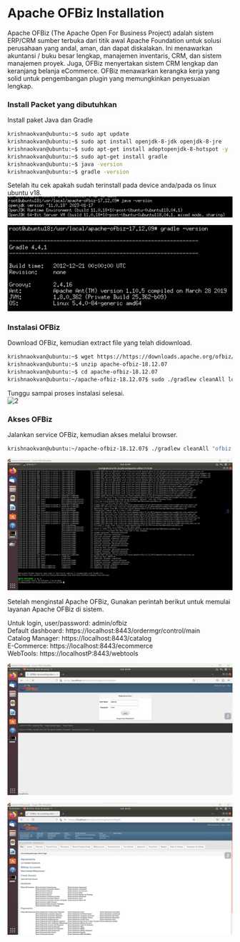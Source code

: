 # Apache OFBiz Installation
Apache OFBiz (The Apache Open For Business Project) adalah sistem ERP/CRM sumber terbuka dari titik awal Apache Foundation untuk solusi perusahaan yang andal, aman, dan dapat diskalakan. Ini menawarkan akuntansi / buku besar lengkap, manajemen inventaris, CRM, dan sistem manajemen proyek. Juga, OFBiz menyertakan sistem CRM lengkap dan keranjang belanja eCommerce. OFBiz menawarkan kerangka kerja yang solid untuk pengembangan plugin yang memungkinkan penyesuaian lengkap.

### Install Packet yang dibutuhkan
Install paket Java dan Gradle
```bash
krishnaokvan@ubuntu:~$ sudo apt update
krishnaokvan@ubuntu:~$ sudo apt install openjdk-8-jdk openjdk-8-jre
krishnaokvan@ubuntu:~$ sudo apt-get install adoptopenjdk-8-hotspot -y
krishnaokvan@ubuntu:~$ sudo apt-get install gradle
krishnaokvan@ubuntu:~$ java -version
krishnaokvan@ubuntu:~$ gradle -version
```

Setelah itu cek apakah sudah terinstall pada device anda/pada os linux ubuntu v18.<br>
![1](gambar/java-version.jpg)<br>

![1](gambar/gradle-version.jpg)<br>

### Instalasi OFBiz
Download OFBiz, kemudian extract file yang telah didownload.
```bash
krishnaokvan@ubuntu:~$ wget https://https://downloads.apache.org/ofbiz/apache-ofbiz-18.12.07.zip
krishnaokvan@ubuntu:~$ unzip apache-ofbiz-18.12.07
krishnaokvan@ubuntu:~$ cd apache-ofbiz-18.12.07
krishnaokvan@ubuntu:~/apache-ofbiz-18.12.07$ sudo ./gradlew cleanAll loadAll
```

Tunggu sampai proses instalasi selesai.<br>
![2](gambar/instalasi/Installation_2.jpg)<br>

### Akses OFBiz 
Jalankan service OFBiz, kemudian akses melalui browser. 
```bash
krishnaokvan@ubuntu:~/apache-ofbiz-18.12.07$ ./gradlew cleanAll "ofbiz --load-data readers=seed,seed-initial" loadAdminUserLogin -PuserLoginId=admin 
```
![1](gambar/steep4.jpg)<br>

Setelah menginstal Apache OFBiz, Gunakan perintah berikut untuk memulai layanan Apache OFBiz di sistem.

Untuk login, user/password: admin/ofbiz<br>
Default dashboard: https://localhost:8443/ordermgr/control/main<br>
Catalog Manager: https://localhost:8443/catalog<br>
E-Commerce: https://localhost:8443/ecommerce<br>
WebTools: https://localhostP:8443/webtools<br>

![1](gambar/ofbiz.jpg)<br>

![1](gambar/ofbiz2.jpg)<br>
